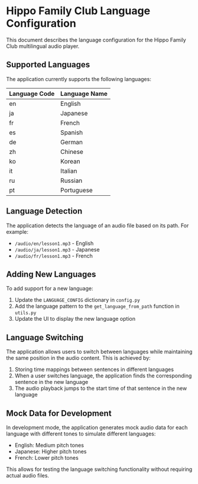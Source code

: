 # Hippo Family Club Language Configuration

This document describes the language configuration for the Hippo Family Club multilingual audio player.

## Supported Languages

The application currently supports the following languages:

| Language Code | Language Name |
|--------------|---------------|
| en | English |
| ja | Japanese |
| fr | French |
| es | Spanish |
| de | German |
| zh | Chinese |
| ko | Korean |
| it | Italian |
| ru | Russian |
| pt | Portuguese |

## Language Detection

The application detects the language of an audio file based on its path. For example:

- `/audio/en/lesson1.mp3` - English
- `/audio/ja/lesson1.mp3` - Japanese
- `/audio/fr/lesson1.mp3` - French

## Adding New Languages

To add support for a new language:

1. Update the `LANGUAGE_CONFIG` dictionary in `config.py`
2. Add the language pattern to the `get_language_from_path` function in `utils.py`
3. Update the UI to display the new language option

## Language Switching

The application allows users to switch between languages while maintaining the same position in the audio content. This is achieved by:

1. Storing time mappings between sentences in different languages
2. When a user switches language, the application finds the corresponding sentence in the new language
3. The audio playback jumps to the start time of that sentence in the new language

## Mock Data for Development

In development mode, the application generates mock audio data for each language with different tones to simulate different languages:

- English: Medium pitch tones
- Japanese: Higher pitch tones
- French: Lower pitch tones

This allows for testing the language switching functionality without requiring actual audio files.
